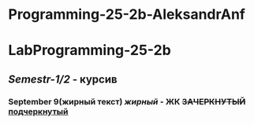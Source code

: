 # Programming-25-2b-AleksandrAnf

# LabProgramming-25-2b
## *Semestr-1/2* - курсив
### **September 9(жирный текст)** ***жирный*** - ЖК ~~ЗАЧЕРКНУТЫЙ~~ <u>подчеркнутый</u>
